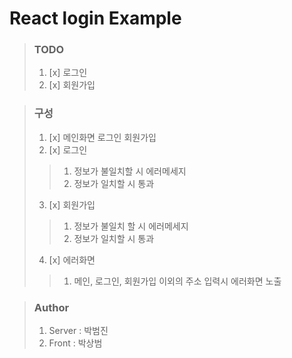 # React login Example


>### TODO
>1. [x] 로그인
>2. [x] 회원가입



>### 구성 
>1. [x] 메인화면
>  로그인
>  회원가입
>2. [x] 로그인
>>   1. 정보가 불일치할 시 에러메세지
>>   2. 정보가 일치할 시 통과
>3. [x] 회원가입
>>   1. 정보가 불일치 할 시 에러메세지
>>    2. 정보가 일치할 시 통과
>4. [x] 에러화면
>>   1. 메인, 로그인, 회원가입 이외의 주소 입력시 에러화면 노출



>### Author
>1. Server : 박범진
>2. Front : 박상범
